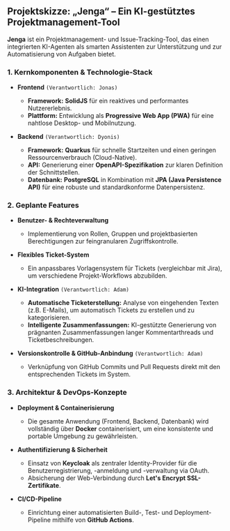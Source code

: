 ## Projektskizze: „Jenga“ – Ein KI-gestütztes Projektmanagement-Tool

**Jenga** ist ein Projektmanagement- und Issue-Tracking-Tool, das einen integrierten KI-Agenten als smarten Assistenten zur Unterstützung und zur Automatisierung von Aufgaben bietet.

### 1\. Kernkomponenten & Technologie-Stack

  * **Frontend** `(Verantwortlich: Jonas)`

      * **Framework:** **SolidJS** für ein reaktives und performantes Nutzererlebnis.
      * **Plattform:** Entwicklung als **Progressive Web App (PWA)** für eine nahtlose Desktop- und Mobilnutzung.

  * **Backend** `(Verantwortlich: Dyonis)`

      * **Framework:** **Quarkus** für schnelle Startzeiten und einen geringen Ressourcenverbrauch (Cloud-Native).
      * **API:** Generierung einer **OpenAPI-Spezifikation** zur klaren Definition der Schnittstellen.
      * **Datenbank:** **PostgreSQL** in Kombination mit **JPA (Java Persistence API)** für eine robuste und standardkonforme Datenpersistenz.

### 2\. Geplante Features

  * **Benutzer- & Rechteverwaltung**

      * Implementierung von Rollen, Gruppen und projektbasierten Berechtigungen zur feingranularen Zugriffskontrolle.

  * **Flexibles Ticket-System**

      * Ein anpassbares Vorlagensystem für Tickets (vergleichbar mit Jira), um verschiedene Projekt-Workflows abzubilden.

  * **KI-Integration** `(Verantwortlich: Adam)`

      * **Automatische Ticketerstellung:** Analyse von eingehenden Texten (z.B. E-Mails), um automatisch Tickets zu erstellen und zu kategorisieren.
      * **Intelligente Zusammenfassungen:** KI-gestützte Generierung von prägnanten Zusammenfassungen langer Kommentarthreads und Ticketbeschreibungen.

  * **Versionskontrolle & GitHub-Anbindung** `(Verantwortlich: Adam)`

      * Verknüpfung von GitHub Commits und Pull Requests direkt mit den entsprechenden Tickets im System.

### 3\. Architektur & DevOps-Konzepte

  * **Deployment & Containerisierung**

      * Die gesamte Anwendung (Frontend, Backend, Datenbank) wird vollständig über **Docker** containerisiert, um eine konsistente und portable Umgebung zu gewährleisten.

  * **Authentifizierung & Sicherheit**

      * Einsatz von **Keycloak** als zentraler Identity-Provider für die Benutzerregistrierung, -anmeldung und -verwaltung via OAuth.
      * Absicherung der Web-Verbindung durch **Let's Encrypt SSL-Zertifikate**.

  * **CI/CD-Pipeline**

      * Einrichtung einer automatisierten Build-, Test- und Deployment-Pipeline mithilfe von **GitHub Actions**.